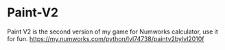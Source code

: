 # Paint-V2
Paint V2 is the second version of my game for Numworks calculator, use it for fun.
https://my.numworks.com/python/lvl74738/paintv2bylvl2010f

